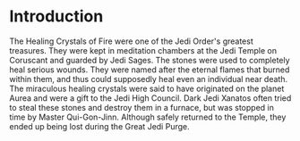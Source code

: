 # Introduction

The Healing Crystals of Fire were one of the Jedi Order's greatest treasures.
They were kept in meditation chambers at the Jedi Temple on Coruscant and guarded by Jedi Sages.
The stones were used to completely heal serious wounds.
They were named after the eternal flames that burned within them, and thus could supposedly heal even an individual near death.
The miraculous healing crystals were said to have originated on the planet Aurea and were a gift to the Jedi High Council.
Dark Jedi Xanatos often tried to steal these stones and destroy them in a furnace, but was stopped in time by Master Qui-Gon-Jinn.
Although safely returned to the Temple, they ended up being lost during the Great Jedi Purge.
